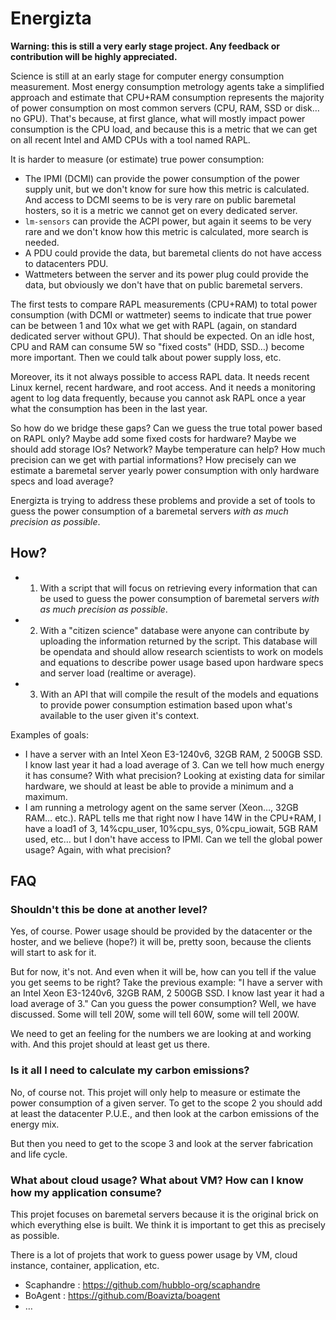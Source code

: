 # Energizta

**Warning: this is still a very early stage project. Any feedback or contribution will be highly appreciated.**

Science is still at an early stage for computer energy consumption measurement. Most energy consumption metrology agents take a simplified approach and estimate that CPU+RAM consumption represents the majority of power consumption on most common servers (CPU, RAM, SSD or disk… no GPU). That's because, at first glance, what will mostly impact power consumption is the CPU load, and because this is a metric that we can get on all recent Intel and AMD CPUs with a tool named RAPL.

It is harder to measure (or estimate) true power consumption:
- The IPMI (DCMI) can provide the power consumption of the power supply unit, but we don't know for sure how this metric is calculated. And access to DCMI seems to be is very rare on public baremetal hosters, so it is a metric we cannot get on every dedicated server.
- `lm-sensors` can provide the ACPI power, but again it seems to be very rare and we don't know how this metric is calculated, more search is needed.
- A PDU could provide the data, but baremetal clients do not have access to datacenters PDU.
- Wattmeters between the server and its power plug could provide the data, but obviously we don't have that on public baremetal servers.

The first tests to compare RAPL measurements (CPU+RAM) to total power consumption (with DCMI or wattmeter) seems to indicate that true power can be between 1 and 10x what we get with RAPL (again, on standard dedicated server without GPU). That should be expected. On an idle host, CPU and RAM can consume 5W so "fixed costs" (HDD, SSD…) become more important. Then we could talk about power supply loss, etc.

Moreover, its it not always possible to access RAPL data. It needs recent Linux kernel, recent hardware, and root access. And it needs a monitoring agent to log data frequently, because you cannot ask RAPL once a year what the consumption has been in the last year.

So how do we bridge these gaps? Can we guess the true total power based on RAPL only? Maybe add some fixed costs for hardware? Maybe we should add storage IOs? Network? Maybe temperature can help? How much precision can we get with partial informations? How precisely can we estimate a baremetal server yearly power consumption with only hardware specs and load average?


Energizta is trying to address these problems and provide a set of tools to guess the power consumption of a baremetal servers *with as much precision as possible*.


## How?

- 1. With a script that will focus on retrieving every information that can be used to guess the power consumption of baremetal servers *with as much precision as possible*.
- 2. With a "citizen science" database were anyone can contribute by uploading the information returned by the script. This database will be opendata and should allow research scientists to work on models and equations to describe power usage based upon hardware specs and server load (realtime or average).
- 3. With an API that will compile the result of the models and equations to provide power consumption estimation based upon what's available to the user given it's context.

Examples of goals:

- I have a server with an Intel Xeon E3-1240v6, 32GB RAM, 2 500GB SSD. I know last year it had a load average of 3. Can we tell how much energy it has consume? With what precision? Looking at existing data for similar hardware, we should at least be able to provide a minimum and a maximum.
- I am running a metrology agent on the same server (Xeon…, 32GB RAM… etc.). RAPL tells me that right now I have 14W in the CPU+RAM, I have a load1 of 3, 14%cpu_user, 10%cpu_sys, 0%cpu_iowait, 5GB RAM used, etc… but I don't have access to IPMI. Can we tell the global power usage? Again, with what precision?


## FAQ

### Shouldn't this be done at another level?

Yes, of course. Power usage should be provided by the datacenter or the hoster, and we believe (hope?) it will be, pretty soon, because the clients will start to ask for it.

But for now, it's not. And even when it will be, how can you tell if the value you get seems to be right? Take the previous example: "I have a server with an Intel Xeon E3-1240v6, 32GB RAM, 2 500GB SSD. I know last year it had a load average of 3." Can you guess the power consumption?
Well, we have discussed. Some will tell 20W, some will tell 60W, some will tell 200W.

We need to get an feeling for the numbers we are looking at and working with. And this projet should at least get us there.


### Is it all I need to calculate my carbon emissions?

No, of course not. This projet will only help to measure or estimate the power consumption of a given server. To get to the scope 2 you should add at least the datacenter P.U.E., and then look at the carbon emissions of the energy mix.

But then you need to get to the scope 3 and look at the server fabrication and life cycle.


### What about cloud usage? What about VM? How can I know how my application consume?

This projet focuses on baremetal servers because it is the original brick on which everything else is built. We think it is important to get this as precisely as possible.

There is a lot of projets that work to guess power usage by VM, cloud instance, container, application, etc.

- Scaphandre : https://github.com/hubblo-org/scaphandre
- BoAgent : https://github.com/Boavizta/boagent
- …
